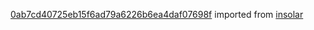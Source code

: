 [0ab7cd40725eb15f6ad79a6226b6ea4daf07698f](https://github.com/insolar/insolar/commit/0ab7cd40725eb15f6ad79a6226b6ea4daf07698f) imported from [insolar](https://github.com/insolar/insolar)
